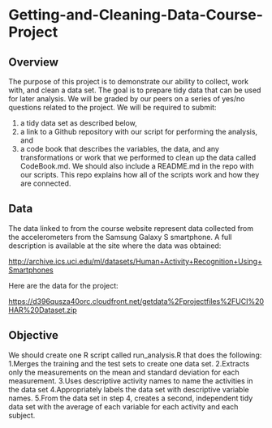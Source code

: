 # Getting-and-Cleaning-Data-Course-Project

## Overview

The purpose of this project is to demonstrate our ability to collect, work with, and clean a data set. The goal is to prepare tidy data that can be used for later analysis. We will be graded by our peers on a series of yes/no questions related to the project. We will be required to submit: 
1) a tidy data set as described below, 
2) a link to a Github repository with our script for performing the analysis, and 
3) a code book that describes the variables, the data, and any transformations or work that we performed to clean up the data called CodeBook.md. 
We should also include a README.md in the repo with our scripts. This repo explains how all of the scripts work and how they are connected.  

## Data 

The data linked to from the course website represent data collected from the accelerometers from the Samsung Galaxy S smartphone. A full description is available at the site where the data was obtained: 

http://archive.ics.uci.edu/ml/datasets/Human+Activity+Recognition+Using+Smartphones 

Here are the data for the project: 

https://d396qusza40orc.cloudfront.net/getdata%2Fprojectfiles%2FUCI%20HAR%20Dataset.zip 

## Objective

We should create one R script called run_analysis.R that does the following:
1.Merges the training and the test sets to create one data set.
2.Extracts only the measurements on the mean and standard deviation for each measurement. 
3.Uses descriptive activity names to name the activities in the data set
4.Appropriately labels the data set with descriptive variable names. 
5.From the data set in step 4, creates a second, independent tidy data set with the average of each variable for each activity and each subject.


